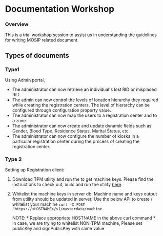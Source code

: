 # Documentation Workshop 

### Overview
This is a trial workshop session to assist us in understanding the guidelines for writing MOSIP related document.

## Types of documents

### Type1

Using Admin portal,

* The administrator can now retrieve an individual's lost RID or misplaced RID.
* The admin can now control the levels of location hierarchy they required while creating the registration centers. The level of hierarchy can be configured through configuration property value.
* The administrator can now map the users to a registration center and to a zone.
* The administrator can now create and update dynamic fields such as Gender, Blood Type, Residence Status, Marital Status, etc. 
* The administrator can now configure the number of kiosks in a particular registration center during the process of creating the registration center.

### Type 2 

Setting up Registration client:

1. Download TPM utility and run the to get machine keys.
Please find the instructions to check out, build and run the utility [here](https://docs.mosip.io/1.2.0/mosip-documentation-style-guide).

2. Whitelist the machine keys in server db. Machine name and keys output from utility should be updated in server.
Use the below API to create / whitelist your machine
    ```curl -X POST "https://<HOSTNAME>/v1/masterdata/machine```

	NOTE: 
		* Replace appropriate HOSTNAME in the above curl command
		* In case, we are trying to whitelist NON-TPM machine, Please set publicKey and signPublicKey with same value 


  
